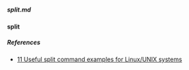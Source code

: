 ##### split.md

#### split


##### References
* [11 Useful split command examples for Linux/UNIX systems](https://www.linuxtechi.com/split-command-examples-for-linux-unix/)
